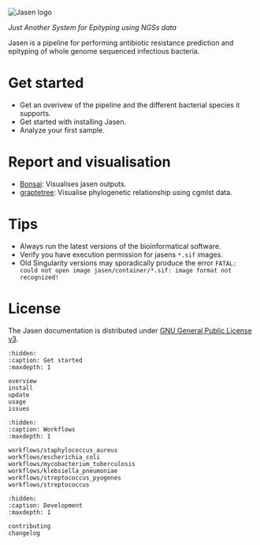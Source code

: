 ![Jasen logo](_static/logo.png)

*Just Another System for Epityping using NGSs data*

Jasen is a pipeline for performing antibiotic resistance prediction and epityping of whole genome sequenced infectious bacteria.

# Get started

- Get an overivew of the pipeline and the different bacterial species it supports.
- Get started with installing Jasen.
- Analyze your first sample.

# Report and visualisation

* [Bonsai](https://github.com/Clinical-Genomics-Lund/cgviz): Visualises jasen outputs.
* [graptetree](https://github.com/achtman-lab/GrapeTree): Visualise phylogenetic relationship using cgmlst data.

# Tips

* Always run the latest versions of the bioinformatical software.
* Verify you have execution permission for jasens `*.sif` images.
* Old Singularity versions may sporadically produce the error `FATAL: could not open image jasen/container/*.sif: image format not recognized!`

# License

The Jasen documentation is distributed under
[GNU General Public License v3](https://www.gnu.org/licenses/gpl-3.0.html).


```{toctree}
:hidden:
:caption: Get started
:maxdepth: 1

overview
install
update
usage
issues
```

```{toctree}
:hidden:
:caption: Workflows
:maxdepth: 1

workflows/staphylococcus_aureus
workflows/escherichia_coli
workflows/mycobacterium_tuberculosis
workflows/klebsiella_pneumoniae
workflows/streptococcus_pyogenes
workflows/streptococcus
```

```{toctree}
:hidden:
:caption: Development
:maxdepth: 1

contributing
changelog
```